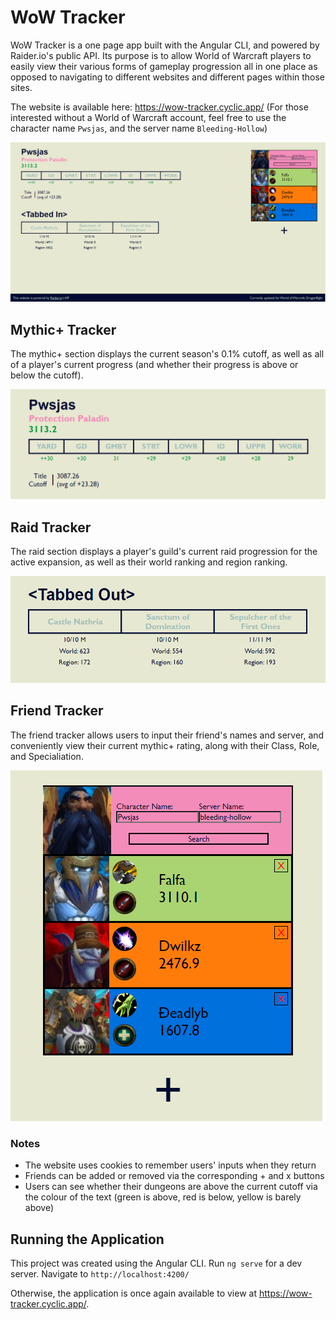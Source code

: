 # WoW Tracker

WoW Tracker is a one page app built with the Angular CLI, and powered by Raider.io's public API.  Its purpose is to allow World of Warcraft players to easily view their various forms of gameplay progression all in one place as opposed to navigating to different websites and different pages within those sites.

The website is available here: https://wow-tracker.cyclic.app/
(For those interested without a World of Warcraft account, feel free to use the character name `Pwsjas`, and the server name `Bleeding-Hollow`)

![image of the entire website](https://github.com/Pwsjas/angular-sandbox/blob/development/app/docs/site.png?raw=true)

## Mythic+ Tracker

The mythic+ section displays the current season's 0.1% cutoff, as well as all of a player's current progress (and whether their progress is above or below the cutoff).

![image of mythic+ progress](https://github.com/Pwsjas/angular-sandbox/blob/development/app/docs/dungeons.png?raw=true)

## Raid Tracker

The raid section displays a player's guild's current raid progression for the active expansion, as well as their world ranking and region ranking.

![image of raid progress](https://github.com/Pwsjas/angular-sandbox/blob/development/app/docs/raids.png?raw=true)

## Friend Tracker

The friend tracker allows users to input their friend's names and server, and conveniently view their current mythic+ rating, along with their Class, Role, and Specialiation.

![image of friends list](https://github.com/Pwsjas/angular-sandbox/blob/development/app/docs/friends.png?raw=true)

### Notes

- The website uses cookies to remember users' inputs when they return
- Friends can be added or removed via the corresponding + and x buttons
- Users can see whether their dungeons are above the current cutoff via the colour of the text (green is above, red is below, yellow is barely above)

## Running the Application

This project was created using the Angular CLI.
Run `ng serve` for a dev server. Navigate to `http://localhost:4200/`

Otherwise, the application is once again available to view at https://wow-tracker.cyclic.app/.